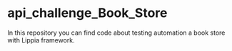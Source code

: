 # api_challenge_Book_Store

In this repository you can find code about testing automation a book store with Lippia framework.

